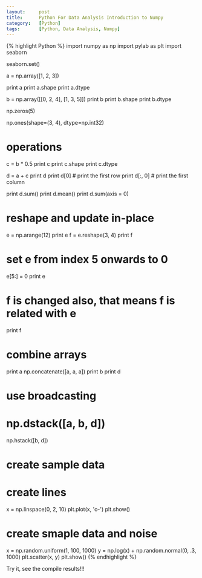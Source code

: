 ```yaml
---
layout:     post
title:      Python For Data Analysis Introduction to Numpy
category:   [Python] 
tags:		[Python, Data Analysis, Numpy]
---
```


{% highlight Python %}
import numpy as np
import pylab as plt
import seaborn

seaborn.set()

a = np.array([1, 2, 3])

print a
print a.shape
print a.dtype

b = np.array([[0, 2, 4], [1, 3, 5]])
print b
print b.shape
print b.dtype

np.zeros(5)

np.ones(shape=(3, 4), dtype=np.int32)

# operations
c = b * 0.5
print c
print c.shape
print c.dtype

d = a + c
print d
print d[0]   # print the first row
print d[:, 0]   # print the first column

print d.sum()
print d.mean()
print d.sum(axis = 0)

# reshape and update in-place
e = np.arange(12)
print e
f = e.reshape(3, 4)
print f
# set e from index 5 onwards to 0
e[5:] = 0
print e
# f is changed also, that means f is related with e
print f

# combine arrays
print a
np.concatenate([a, a, a])
print b
print d
# use broadcasting
# np.dstack([a, b, d])
np.hstack([b, d])


# create sample data
# create lines
x = np.linspace(0, 2, 10)
plt.plot(x, 'o-')
plt.show()
# create smaple data and noise
x = np.random.uniform(1, 100, 1000)
y = np.log(x) + np.random.normal(0, .3, 1000)
plt.scatter(x, y)
plt.show()
{% endhighlight %}

Try it, see the compile results!!!
